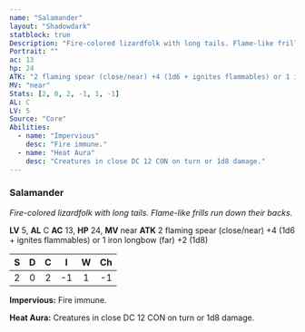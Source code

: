 ```yaml
---
name: "Salamander"
layout: "Shadowdark"
statblock: true
Description: "Fire-colored lizardfolk with long tails. Flame-like frills run down their backs."
Portrait: ""
ac: 13
hp: 24
ATK: "2 flaming spear (close/near) +4 (1d6 + ignites flammables) or 1 iron longbow (far) +2 (1d8)"
MV: "near"
Stats: [2, 0, 2, -1, 1, -1]
AL: C
LV: 5
Source: "Core"
Abilities:
  - name: "Impervious"
    desc: "Fire immune."
  - name: "Heat Aura"
    desc: "Creatures in close DC 12 CON on turn or 1d8 damage."
---
```


### Salamander

_Fire-colored lizardfolk with long tails. Flame-like frills run down their backs._

**LV** 5, **AL** C
**AC** 13, **HP** 24, **MV** near
**ATK** 2 flaming spear (close/near) +4 (1d6 + ignites flammables) or 1 iron longbow (far) +2 (1d8)

|  S  |  D  |  C  |  I  |  W  |  Ch  |
|:---:|:---:|:---:|:---:|:---:|:----:|
| 2 | 0 | 2 | -1 | 1 | -1 |

**Impervious:** Fire immune.

**Heat Aura:** Creatures in close DC 12 CON on turn or 1d8 damage.

